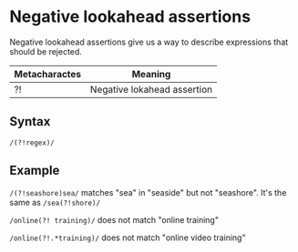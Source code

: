 # Negative lookahead assertions

Negative lookahead assertions give us a way to describe expressions that should be rejected.

Metacharactes | Meaning
--------------|----------------------------
?!            | Negative lokahead assertion

## Syntax

`/(?!regex)/`

## Example

`/(?!seashore)sea/` matches "sea" in "seaside" but not "seashore". It's the same as `/sea(?!shore)/`

`/online(?! training)/` does not match "online training"

`/online(?!.*training)/` does not match "online video training"
